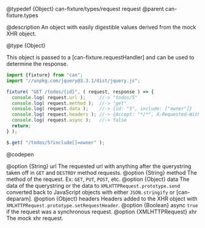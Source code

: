 @typedef {Object} can-fixture/types/request request
@parent can-fixture.types

@description An object with easily digestible values derived from the mock XHR object.  

@type {Object}

  This object is passed to a [can-fixture.requestHandler]
  and can be used to determine the response.

  ```js
  import {fixture} from "can";
  import "//unpkg.com/jquery@3.3.1/dist/jquery.js";

  fixture( "GET /todos/{id}", ( request, response ) => {
    console.log( request.url );     //-> "todos/5"
    console.log( request.method );  //-> "get"
    console.log( request.data );    //-> {id: "5", include: ["owner"]}
    console.log( request.headers ); //-> {Accept: "*/*", X-Requested-With: "XMLHttpRequest"}
    console.log( request.async );   //-> false
    return;
  } );

  $.get( "/todos/5?include[]=owner" );
  ```
  @codepen

  @option {String} url The requested url with anything after the querystring taken off in `GET` and `DESTROY` method requests.
  @option {String} method The method of the request. Ex: `GET`, `PUT`, `POST`, etc.
  @option {Object} data The data of the querystring or the data to `XMLHTTPRequest.prototype.send` converted back to JavaScript objects with either `JSON.stringify` or [can-deparam].
  @option {Object} headers Headers added to the XHR object with `XMLHTTPRequest.prototype.setRequestHeader`.
  @option {Boolean} async `true` if the request was a synchronous request.
  @option {XMLHTTPRequest} xhr The mock xhr request.

